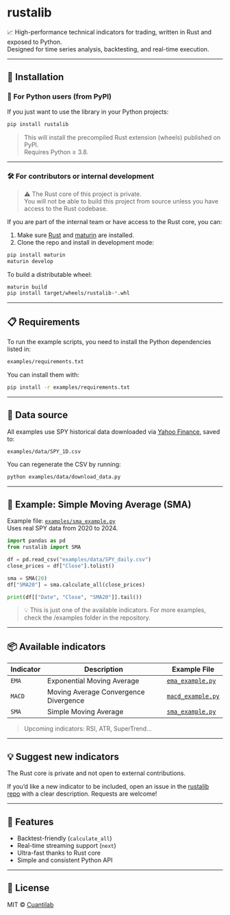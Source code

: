 # rustalib

📈 High-performance technical indicators for trading, written in Rust and exposed to Python.  
Designed for time series analysis, backtesting, and real-time execution.

---

## 🚀 Installation

### 🔧 For Python users (from PyPI)

If you just want to use the library in your Python projects:

```bash
pip install rustalib
```

> This will install the precompiled Rust extension (wheels) published on PyPI.  
> Requires Python ≥ 3.8.

---

### 🛠️ For contributors or internal development

> ⚠️ The Rust core of this project is private.  
> You will not be able to build this project from source unless you have access to the Rust codebase.

If you are part of the internal team or have access to the Rust core, you can:

1. Make sure [Rust](https://rustup.rs) and [maturin](https://github.com/PyO3/maturin) are installed.
2. Clone the repo and install in development mode:

```bash
pip install maturin
maturin develop
```

To build a distributable wheel:

```bash
maturin build
pip install target/wheels/rustalib-*.whl
```
---

## 📋 Requirements

To run the example scripts, you need to install the Python dependencies listed in:

```bash
examples/requirements.txt
```

You can install them with:

```bash
pip install -r examples/requirements.txt
```

---

## 📁 Data source

All examples use SPY historical data downloaded via [Yahoo Finance](https://finance.yahoo.com/quote/SPY), saved to:

```
examples/data/SPY_1D.csv
```

You can regenerate the CSV by running:

```bash
python examples/data/download_data.py
```

---


## 🧪 Example: Simple Moving Average (SMA)

Example file: [`examples/sma_example.py`](https://github.com/cuantilab/rustalib/blob/main/examples/sma_example.py)  
Uses real SPY data from 2020 to 2024.

```python
import pandas as pd
from rustalib import SMA

df = pd.read_csv("examples/data/SPY_daily.csv")
close_prices = df["Close"].tolist()

sma = SMA(20)
df["SMA20"] = sma.calculate_all(close_prices)

print(df[["Date", "Close", "SMA20"]].tail())
```

>💡 This is just one of the available indicators.
>For more examples, check the /examples folder in the repository.

---

## 📦 Available indicators

| Indicator | Description                          | Example File                                       |
|-----------|--------------------------------------|----------------------------------------------------|
| `EMA`     | Exponential Moving Average           | [`ema_example.py`](https://github.com/cuantilab/rustalib/blob/main/examples/ema_example.py)   |
| `MACD`    | Moving Average Convergence Divergence| [`macd_example.py`](https://github.com/cuantilab/rustalib/blob/main/examples/macd_example.py) |
| `SMA`     | Simple Moving Average                | [`sma_example.py`](https://github.com/cuantilab/rustalib/blob/main/examples/sma_example.py)   |

> Upcoming indicators: RSI, ATR, SuperTrend...

---

## 💡 Suggest new indicators

The Rust core is private and not open to external contributions.

If you’d like a new indicator to be included, open an issue in the [rustalib repo](https://github.com/cuantilab/rustalib/issues) with a clear description. Requests are welcome!

---

## 🧰 Features

- Backtest-friendly (`calculate_all`)
- Real-time streaming support (`next`)
- Ultra-fast thanks to Rust core
- Simple and consistent Python API

---

## 🪪 License

MIT © [Cuantilab](https://github.com/cuantilab)
